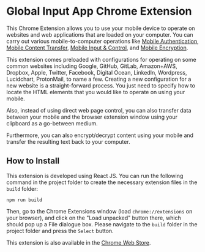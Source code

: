 # Global Input App Chrome Extension
This Chrome Extension allows you to use your mobile device to operate on websites and web applications that are loaded on your computer. You can carry out various mobile-to-computer operations like [Mobile Authentication](https://globalinput.co.uk/global-input-app/mobile-authentication), [Mobile Content Transfer](https://globalinput.co.uk/global-input-app/mobile-content-transfer), [Mobile Input & Control](https://globalinput.co.uk/global-input-app/mobile-input-control), and [Mobile Encryption](https://globalinput.co.uk/global-input-app/mobile-content-encryption). 

This extension comes preloaded with configurations for operating on some common websites including Google, GitHub, GitLab, Amazon+AWS, Dropbox, Apple, Twitter, Facebook, Digital Ocean, LinkedIn, Wordpress, Lucidchart, ProtonMail, to name a few. Creating a new configuration for a new website is a straight-forward process. You just need to specify how to locate the HTML elements that you would like to operate on using your mobile. 

Also, instead of using direct web page control, you can also transfer data between your mobile and the browser extension window using your clipboard as a go-between medium.

Furthermore, you can also encrypt/decrypt content using your mobile and transfer the resulting text back to your computer. 

## How to Install
This extension is developed using React JS.  You can run the following command in the project folder to create the necessary extension files in the ```build``` folder:

```
npm run build
```
Then, go to the Chrome Extensions window (load ```chrome://extensions``` on your browser), and click on the "Load unpacked" button there, which should pop up a File dialogue box. Please navigate to the ```build``` folder in the project folder and press the ```Select``` button.

This extension is also available in the [Chrome Web Store](https://chrome.google.com/webstore/detail/global-input-app/hcklienddlealndjnakkagefaelhnjkp?hl=en).
